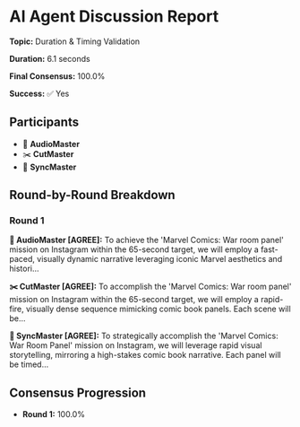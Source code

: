 # AI Agent Discussion Report

**Topic:** Duration & Timing Validation

**Duration:** 6.1 seconds

**Final Consensus:** 100.0%

**Success:** ✅ Yes

## Participants

- 🎵 **AudioMaster**
- ✂️ **CutMaster**
- 🎯 **SyncMaster**

## Round-by-Round Breakdown

### Round 1

**🎵 AudioMaster [AGREE]:** To achieve the 'Marvel Comics: War room panel' mission on Instagram within the 65-second target, we will employ a fast-paced, visually dynamic narrative leveraging iconic Marvel aesthetics and histori...

**✂️ CutMaster [AGREE]:** To accomplish the 'Marvel Comics: War room panel' mission on Instagram within the 65-second target, we will employ a rapid-fire, visually dense sequence mimicking comic book panels. Each scene will be...

**🎯 SyncMaster [AGREE]:** To strategically accomplish the 'Marvel Comics: War Room Panel' mission on Instagram, we will leverage rapid visual storytelling, mirroring a high-stakes comic book narrative. Each panel will be timed...

## Consensus Progression

- **Round 1:** 100.0%
